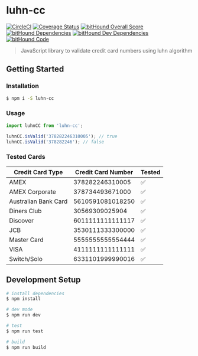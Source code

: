 # luhn-cc

[![CircleCI](https://circleci.com/gh/ianaya89/luhn-cc.svg?style=svg)](https://circleci.com/gh/ianaya89/luhn-cc)
[![Coverage Status](https://coveralls.io/repos/github/ianaya89/luhn-cc/badge.svg?branch=master)](https://coveralls.io/github/ianaya89/luhn-cc?branch=master)
[![bitHound Overall Score](https://www.bithound.io/github/ianaya89/luhn-cc/badges/score.svg)](https://www.bithound.io/github/ianaya89/luhn-cc)
[![bitHound Dependencies](https://www.bithound.io/github/ianaya89/luhn-cc/badges/dependencies.svg)](https://www.bithound.io/github/ianaya89/luhn-cc/master/dependencies/npm)
[![bitHound Dev Dependencies](https://www.bithound.io/github/ianaya89/luhn-cc/badges/devDependencies.svg)](https://www.bithound.io/github/ianaya89/luhn-cc/master/dependencies/npm)
[![bitHound Code](https://www.bithound.io/github/ianaya89/luhn-cc/badges/code.svg)](https://www.bithound.io/github/ianaya89/luhn-cc)


> JavaScript library to validate credit card numbers using luhn algorithm

## Getting Started

### Installation
```bash
$ npm i -S luhn-cc
```

### Usage

```javascript
import luhnCC from 'luhn-cc';

luhnCC.isValid('378282246310005'); // true
luhnCC.isValid('378282246'); // false
```

### Tested Cards
| Credit Card Type     | Credit Card Number | Tested |
|----------------------|--------------------|--------|
| AMEX                 | 378282246310005    | ✅      |
| AMEX Corporate       | 378734493671000    | ✅      |
| Australian Bank Card | 5610591081018250   | ✅      |
| Diners Club          | 30569309025904     | ✅      |
| Discover             | 6011111111111117   | ✅      |
| JCB                  | 3530111333300000   | ✅      |
| Master Card          | 5555555555554444   | ✅      |
| VISA                 | 4111111111111111   | ✅      |
| Switch/Solo          | 6331101999990016   | ✅      |

## Development Setup

```bash
# install dependencies
$ npm install

# dev mode
$ npm run dev

# test
$ npm run test

# build
$ npm run build
```
